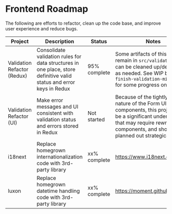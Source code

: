 # Frontend Roadmap

The following are efforts to refactor, clean up the code base, and improve user experience and reduce bugs.

|Project|Description|Status|Notes|
|-------|-----------|-----|------|
|Validation Refactor (Redux)|Consolidate validation rules for data structures in one place, store definitive valid status and error keys in Redux|95% complete|Some artifacts of this refactor remain in `src/validators` and can be cleaned up/deprecated as needed. See WIP branch `sr-finish-validation-migration` for some progress on this.|
|Validation Refactor (UI)|Make error messages and UI consistent with validation status and errors stored in Redux|Not started|Because of the tightly coupled nature of the Form UI components, this project will be a significant undertaking that may require rewriting UI components, and should be planned out strategically.|
|i18next|Replace homegrown internationalization code with 3rd-party library|xx% complete|https://www.i18next.com/|
|luxon|Replace homegrown datetime handling code with 3rd-party library|xx% complete|https://moment.github.io/luxon/|
